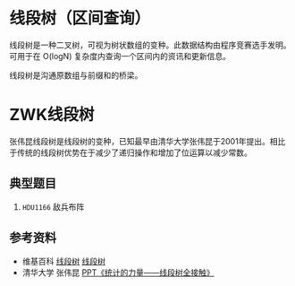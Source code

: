 # 线段树（区间查询）

线段树是一种二叉树，可视为树状数组的变种。此数据结构由程序竞赛选手发明。
可用于在 O(logN) 复杂度内查询一个区间内的资讯和更新信息。

线段树是沟通原数组与前缀和的桥梁。

# ZWK线段树

张伟昆线段树是线段树的变种，已知最早由清华大学张伟昆于2001年提出。相比于传统的线段树优势在于减少了递归操作和增加了位运算以减少常数。

## 典型题目

1. `HDU1166` 敌兵布阵

## 参考资料

- 维基百科 [线段树](https://zh.wikipedia.org/wiki/%E7%BA%BF%E6%AE%B5%E6%A0%91_(%E5%8C%BA%E9%97%B4%E6%9F%A5%E8%AF%A2)) [线段树](https://zh.wikipedia.org/wiki/%E7%B7%9A%E6%AE%B5%E6%A8%B9_(%E5%84%B2%E5%AD%98%E5%8D%80%E9%96%93))
- 清华大学 张伟昆 [PPT《统计的力量——线段树全接触》](https://wenku.baidu.com/view/f27db60ee87101f69e319544.html)
